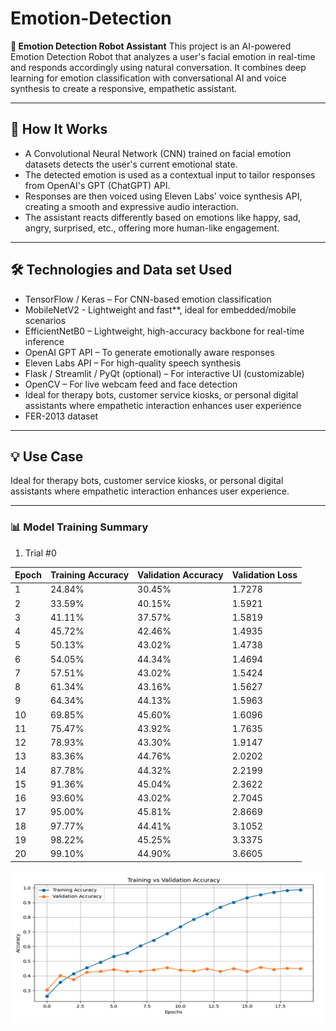 # Emotion-Detection

**🤖 Emotion Detection Robot Assistant** This project is an AI-powered Emotion Detection Robot that analyzes a user's facial emotion in real-time and responds accordingly using natural conversation. It combines deep learning for emotion classification with conversational AI and voice synthesis to create a responsive, empathetic assistant.

-----
## 🧠 How It Works

- A Convolutional Neural Network (CNN) trained on facial emotion datasets detects the user's current emotional state.
- The detected emotion is used as a contextual input to tailor responses from OpenAI's GPT (ChatGPT) API.
- Responses are then voiced using Eleven Labs' voice synthesis API, creating a smooth and expressive audio interaction.
- The assistant reacts differently based on emotions like happy, sad, angry, surprised, etc., offering more human-like engagement.

-----

## 🛠️ Technologies and Data set Used

- TensorFlow / Keras – For CNN-based emotion classification
- MobileNetV2 - Lightweight and fast**, ideal for embedded/mobile scenarios
- EfficientNetB0 – Lightweight, high-accuracy backbone for real-time inference
- OpenAI GPT API – To generate emotionally aware responses
- Eleven Labs API – For high-quality speech synthesis
- Flask / Streamlit / PyQt (optional) – For interactive UI (customizable)
- OpenCV – For live webcam feed and face detection
- Ideal for therapy bots, customer service kiosks, or personal digital assistants where empathetic interaction enhances user experience
- FER-2013 dataset

----

## 💡 Use Case

Ideal for therapy bots, customer service kiosks, or personal digital assistants where empathetic interaction enhances user experience.

----

### 📊 Model Training Summary

1. Trial #0

| Epoch | Training Accuracy | Validation Accuracy | Validation Loss |
|-------|-------------------|---------------------|-----------------|
| 1     | 24.84%            | 30.45%              | 1.7278          |
| 2     | 33.59%            | 40.15%              | 1.5921          |
| 3     | 41.11%            | 37.57%              | 1.5819          |
| 4     | 45.72%            | 42.46%              | 1.4935          |
| 5     | 50.13%            | 43.02%              | 1.4738          |
| 6     | 54.05%            | 44.34%              | 1.4694          |
| 7     | 57.51%            | 43.02%              | 1.5424          |
| 8     | 61.34%            | 43.16%              | 1.5627          |
| 9     | 64.34%            | 44.13%              | 1.5963          |
| 10    | 69.85%            | 45.60%              | 1.6096          |
| 11    | 75.47%            | 43.92%              | 1.7635          |
| 12    | 78.93%            | 43.30%              | 1.9147          |
| 13    | 83.36%            | 44.76%              | 2.0202          |
| 14    | 87.78%            | 44.32%              | 2.2199          |
| 15    | 91.36%            | 45.04%              | 2.3622          |
| 16    | 93.60%            | 43.02%              | 2.7045          |
| 17    | 95.00%            | 45.81%              | 2.8669          |
| 18    | 97.77%            | 44.41%              | 3.1052          |
| 19    | 98.22%            | 45.25%              | 3.3375          |
| 20    | 99.10%            | 44.90%              | 3.6605          |

![Trial 0](yh/trial_0.png)



